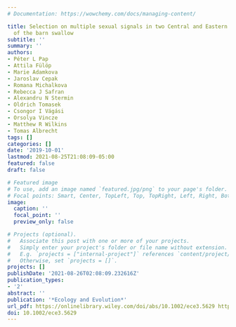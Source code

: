 ```yaml
---
# Documentation: https://wowchemy.com/docs/managing-content/

title: Selection on multiple sexual signals in two Central and Eastern European populations
  of the barn swallow
subtitle: ''
summary: ''
authors:
- Péter L Pap
- Attila Fülöp
- Marie Adamkova
- Jaroslav Cepak
- Romana Michalkova
- Rebecca J Safran
- Alexandru N Stermin
- Oldrich Tomasek
- Csongor I Vágási
- Orsolya Vincze
- Matthew R Wilkins
- Tomas Albrecht
tags: []
categories: []
date: '2019-10-01'
lastmod: 2021-08-25T21:08:09-05:00
featured: false
draft: false

# Featured image
# To use, add an image named `featured.jpg/png` to your page's folder.
# Focal points: Smart, Center, TopLeft, Top, TopRight, Left, Right, BottomLeft, Bottom, BottomRight.
image:
  caption: ''
  focal_point: ''
  preview_only: false

# Projects (optional).
#   Associate this post with one or more of your projects.
#   Simply enter your project's folder or file name without extension.
#   E.g. `projects = ["internal-project"]` references `content/project/deep-learning/index.md`.
#   Otherwise, set `projects = []`.
projects: []
publishDate: '2021-08-26T02:08:09.232616Z'
publication_types:
- '2'
abstract: ''
publication: '*Ecology and Evolution*'
url_pdf: https://onlinelibrary.wiley.com/doi/abs/10.1002/ece3.5629 https://onlinelibrary.wiley.com/doi/10.1002/ece3.5629
doi: 10.1002/ece3.5629
---
```

